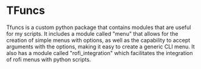 TFuncs
======

Tfuncs is a custom python package that contains modules that are useful for my scripts.
It includes a module called "menu" that allows for the creation of simple menus with options, as well as the capability to accept arguments with the options, making it easy to create a generic CLI menu.
It also has a module called "rofi_integration" which facilitates the integration of rofi menus with python scripts.
